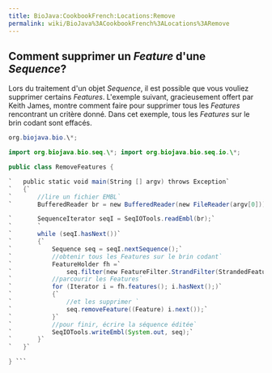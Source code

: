 ```yaml
---
title: BioJava:CookbookFrench:Locations:Remove
permalink: wiki/BioJava%3ACookbookFrench%3ALocations%3ARemove
---
```


Comment supprimer un *Feature* d'une *Sequence*?
------------------------------------------------

Lors du traitement d'un objet *Sequence*, il est possible que vous
vouliez supprimer certains *Features*. L'exemple suivant, gracieusement
offert par Keith James, montre comment faire pour supprimer tous les
*Features* rencontrant un critère donné. Dans cet exemple, tous les
*Features* sur le brin codant sont effacés.

```java import java.io.\*; import java.util.\*; import
org.biojava.bio.\*;

import org.biojava.bio.seq.\*; import org.biojava.bio.seq.io.\*;

public class RemoveFeatures {

`   public static void main(String [] argv) throws Exception`  
`   {`  
`       //lire un fichier EMBL`  
`       BufferedReader br = new BufferedReader(new FileReader(argv[0]));`

`       SequenceIterator seqI = SeqIOTools.readEmbl(br);`  
`       `  
`       while (seqI.hasNext())`  
`       {`  
`           Sequence seq = seqI.nextSequence();`  
`           //obtenir tous les Features sur le brin codant`  
`           FeatureHolder fh =`  
`               seq.filter(new FeatureFilter.StrandFilter(StrandedFeature.POSITIVE));`  
`           //parcourir les Features`  
`           for (Iterator i = fh.features(); i.hasNext();)`  
`           {`  
`               //et les supprimer `  
`               seq.removeFeature((Feature) i.next());`  
`           }`  
`           //pour finir, écrire la séquence éditée`  
`           SeqIOTools.writeEmbl(System.out, seq);`  
`       }`  
`   }`

} ```
